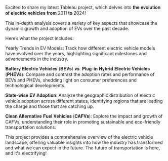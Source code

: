 Excited to share my latest Tableau project, which delves into 𝐭𝐡𝐞 𝐞𝐯𝐨𝐥𝐮𝐭𝐢𝐨𝐧 𝐨𝐟 𝐞𝐥𝐞𝐜𝐭𝐫𝐢𝐜 𝐯𝐞𝐡𝐢𝐜𝐥𝐞𝐬 𝐟𝐫𝐨𝐦 2011 𝐭𝐨 2024!


This in-depth analysis covers a variety of key aspects that showcase the dynamic growth and adoption of EVs over the past decade.

Here’s what the project includes:

Yearly Trends in EV Models: Track how different electric vehicle models have evolved over the years, highlighting significant milestones and advancements in the industry.

𝐁𝐚𝐭𝐭𝐞𝐫𝐲 𝐄𝐥𝐞𝐜𝐭𝐫𝐢𝐜 𝐕𝐞𝐡𝐢𝐜𝐥𝐞𝐬 (𝐁𝐄𝐕𝐬) 𝐯𝐬. 𝐏𝐥𝐮𝐠-𝐢𝐧 𝐇𝐲𝐛𝐫𝐢𝐝 𝐄𝐥𝐞𝐜𝐭𝐫𝐢𝐜 𝐕𝐞𝐡𝐢𝐜𝐥𝐞𝐬 (𝐏𝐇𝐄𝐕𝐬): Compare and contrast the adoption rates and performance of BEVs and PHEVs, shedding light on consumer preferences and technological developments.

𝐒𝐭𝐚𝐭𝐞-𝐰𝐢𝐬𝐞 𝐄𝐕 𝐀𝐝𝐨𝐩𝐭𝐢𝐨𝐧: Analyze the geographic distribution of electric vehicle adoption across different states, identifying regions that are leading the charge and those that are catching up.

𝐂𝐥𝐞𝐚𝐧 𝐀𝐥𝐭𝐞𝐫𝐧𝐚𝐭𝐢𝐯𝐞 𝐅𝐮𝐞𝐥 𝐕𝐞𝐡𝐢𝐜𝐥𝐞𝐬 (𝐂𝐀𝐅𝐕𝐬): Explore the impact and growth of CAFVs, understanding their role in promoting sustainable and eco-friendly transportation solutions.

This project provides a comprehensive overview of the electric vehicle landscape, offering valuable insights into how the industry has transformed and what we can expect in the future. The future of transportation is here, and it's electrifying! 
